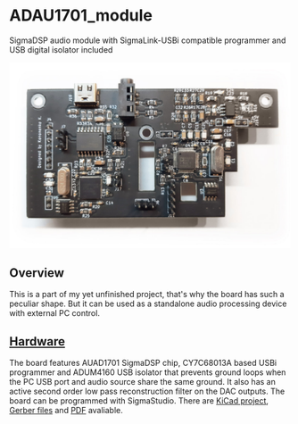 # ADAU1701_module
SigmaDSP audio module with SigmaLink-USBi compatible programmer and USB digital isolator included
<br/>
<p align="center">
    <img width="600" src="https://github.com/Kononenko-K/ADAU1701_module/blob/main/pics/board.jpg">
</p>

## Overview
This is a part of my yet unfinished project, that's why the board has such a peculiar shape. But it can be used as a standalone audio processing device with external PC control.
## [Hardware](Hardware)
The board features AUAD1701 SigmaDSP chip, CY7C68013A based USBi programmer and ADUM4160 USB isolator that prevents ground loops when the PC USB port and audio source share the same ground. It also has an active second order low pass reconstruction filter on the DAC outputs. The board can be programmed with SigmaStudio. There are [KiCad project](/Hardware), [Gerber files](/Hardware/gbr) and [PDF](/Hardware/project.pdf) avaliable.

